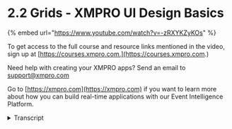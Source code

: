 # 2.2 Grids - XMPRO UI Design Basics
{% embed url="https://www.youtube.com/watch?v=-zRXYKZyKOs" %}

To get access to the full course and resource links mentioned in the video, sign up at [https://courses.xmpro.com.](https://courses.xmpro.com.)

Need help with creating your XMPRO apps? Send an email to support@xmpro.com

Go to [https://xmpro.com](https://xmpro.com) if you want to learn more about how you can build real-time applications with our Event Intelligence Platform.
<details>
<summary>Transcript</summary>how do you create an interface

that looks organized is easy to navigate

and responds to the device that it's

being used on

well the answer is by creating a

responsive grid layout

as we mentioned in the previous video on

responsive design

it's important for a design to expand or

contract

to fit the user's screen and to do that

you need to set

column widths in your grid in

percentages

and not in pixels so why not use pixels

well let's say you make a column that's

a thousand pixels wide

and your tablet only has 964 pixels of

real estate

well the content on your screen will get

cut off

and this is definitely not going to give

your user a good experience

once you have responsive columns that

use percentages

you also need to determine how elements

should be arranged

based on screen size and to do that you

can use something called

flex layout the xm pro learning youtube

channel has a great tutorial

on flex layout and i highly recommend

that you watch it

i've added a link to it in the

description below this video

let's dive a bit deeper into grid

layouts

so when you're designing your app

interface you will probably have

multiple pages that you need to create

layouts for

so i recommend creating a grid layout

with percentage based columns

for each page in your app and then you

want to add

consistent gutters between the columns

and the rows

to give you an organized structure to

work within

so using grids to give structure to your

design is an age-old practice that comes

from the world of print media

it does take some practice to fit your

ui elements into these percentage-based

columns

but eventually you will get the hang of

it and until you do

exon pro has some useful templates in

the app design

library that you can use to give you a

head start

now that you've divided your page into a

grid layout

it's time to look at margins and padding

the diagram you see on the right is

called the box model in css

all html elements are created in this

way

so you have a box that contains your

content

then you have padding around the box

which is an area that adds space between

your text or image

and the edge of the box content and

padding

sits inside of the box then you have the

border which

which sits just on the edge of the box

and the space

outside the border is called margin

adding padding and margin to elements

helps to create a more organized

interface with room to breathe

one of the most important things to

consider when adding margins

and padding to elements in your

interface

is to use them consistently it's common

practice to use

eight pixel increments for padding and

margin to create consistency

it'll make your content easier to read

and in my opinion

it just looks better if you look at the

image on the right

you'll see that the white spaces to the

top and left of the icon

are each 16 pixels and at the bottom

where it says the number 3 and 1

[Music]

there are actually 16 pixels of padding

to the right

and to the bottom so basically we've

added a consistent 16 pixels

around the inside of the box

so that's our introduction to grids i

hope you got some insights

into why it's important to create your

layout using a percentage based grid

this will help you when it comes to

creating a responsive design

that can adapt based on the size of the

screen it's being viewed on

it'll also help you create an interface

that's organized and easy to navigate

and now you know how to use consistent

margins and paddings between your

elements

now let's take a look at the next video

to learn how to create

visual hierarchy

you
</details>